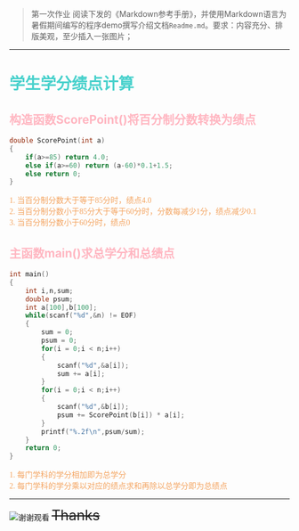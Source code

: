 > 第一次作业
> 阅读下发的《Markdown参考手册》，并使用Markdown语言为暑假期间编写的程序demo撰写介绍文档`Readme.md`。要求：内容充分、排版美观，至少插入一张图片；
***
# <lable style="color:#48D1CC">学生学分绩点计算</lable>
## <lable style="color:#FFB6C1">构造函数ScorePoint()将百分制分数转换为绩点</lable>
```C++
double ScorePoint(int a) 
{ 
    if(a>=85) return 4.0;  
    else if(a>=60) return (a-60)*0.1+1.5; 
    else return 0; 
} 
```
<lable style="color:#F4A460;font-family:宋体">
1. 当百分制分数大于等于85分时，绩点4.0</br>
2. 当百分制分数小于85分大于等于60分时，分数每减少1分，绩点减少0.1</br>
3. 当百分制分数小于60分时，绩点0</lable>

## <lable style="color:#FFB6C1">主函数main()求总学分和总绩点</lable>
```C++
int main() 
{ 
    int i,n,sum;
    double psum;
    int a[100],b[100]; 
    while(scanf("%d",&n) != EOF) 
    { 
        sum = 0; 
        psum = 0; 
        for(i = 0;i < n;i++)
        { 
            scanf("%d",&a[i]); 
            sum += a[i]; 
        } 
        for(i = 0;i < n;i++)
        { 
            scanf("%d",&b[i]); 
            psum += ScorePoint(b[i]) * a[i]; 
        } 
        printf("%.2f\n",psum/sum); 
    } 
    return 0; 
} 
```
<lable style="color:#F4A460;font-family:宋体">
1. 每门学科的学分相加即为总学分</br>
2. 每门学科的学分乘以对应的绩点求和再除以总学分即为总绩点
</lable>

***
![谢谢观看](https://image.baidu.com/search/detail?ct=503316480&z=undefined&tn=baiduimagedetail&ipn=d&word=%E8%B0%A2%E8%B0%A2&step_word=&ie=utf-8&in=&cl=2&lm=-1&st=undefined&hd=undefined&latest=undefined&copyright=undefined&cs=3880186663,1184200838&os=892743914,1079206408&simid=3471062447,511773954&pn=3&rn=1&di=47520&ln=1413&fr=&fmq=1597041082588_R&fm=&ic=undefined&s=undefined&se=&sme=&tab=0&width=undefined&height=undefined&face=undefined&is=0,0&istype=0&ist=&jit=&bdtype=0&spn=0&pi=0&gsm=0&hs=2&objurl=http%3A%2F%2Fpic.baiqi008.com%2Fuploads%2Fmmkgqqhgny.jpeg&rpstart=0&rpnum=0&adpicid=0&force=undefined "谢谢观看")
<lable style="font-size:25px">~~Thanks~~</lable>